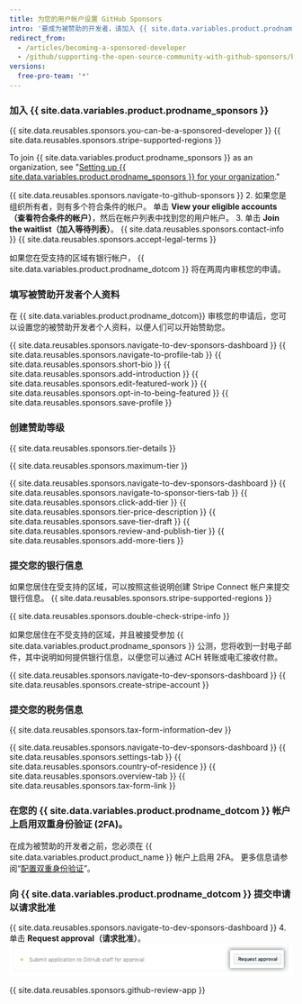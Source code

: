 ```yaml
---
title: 为您的用户帐户设置 GitHub Sponsors
intro: '要成为被赞助的开发者，请加入 {{ site.data.variables.product.prodname_sponsors }}、填写被赞助开发者个人资料、创建赞助等级、提交您的银行和税务信息并在您的 {{ site.data.variables.product.prodname_dotcom }} 帐户上启用双重身份验证。'
redirect_from:
  - /articles/becoming-a-sponsored-developer
  - /github/supporting-the-open-source-community-with-github-sponsors/becoming-a-sponsored-developer
versions:
  free-pro-team: '*'
---
```


### 加入 {{ site.data.variables.product.prodname_sponsors }}

{{ site.data.reusables.sponsors.you-can-be-a-sponsored-developer }} {{ site.data.reusables.sponsors.stripe-supported-regions }}

To join {{ site.data.variables.product.prodname_sponsors }} as an organization, see "[Setting up {{ site.data.variables.product.prodname_sponsors }} for your organization](/github/supporting-the-open-source-community-with-github-sponsors/setting-up-github-sponsors-for-your-organization)."

{{ site.data.reusables.sponsors.navigate-to-github-sponsors }}
2. 如果您是组织所有者，则有多个符合条件的帐户。 单击 **View your eligible accounts（查看符合条件的帐户）**，然后在帐户列表中找到您的用户帐户。
3. 单击 **Join the waitlist（加入等待列表）**。
{{ site.data.reusables.sponsors.contact-info }}
{{ site.data.reusables.sponsors.accept-legal-terms }}

如果您在受支持的区域有银行帐户， {{ site.data.variables.product.prodname_dotcom }} 将在两周内审核您的申请。

### 填写被赞助开发者个人资料

在 {{ site.data.variables.product.prodname_dotcom}} 审核您的申请后，您可以设置您的被赞助开发者个人资料，以便人们可以开始赞助您。

{{ site.data.reusables.sponsors.navigate-to-dev-sponsors-dashboard }}
{{ site.data.reusables.sponsors.navigate-to-profile-tab }}
{{ site.data.reusables.sponsors.short-bio }}
{{ site.data.reusables.sponsors.add-introduction }}
{{ site.data.reusables.sponsors.edit-featured-work }}
{{ site.data.reusables.sponsors.opt-in-to-being-featured }}
{{ site.data.reusables.sponsors.save-profile }}

### 创建赞助等级

{{ site.data.reusables.sponsors.tier-details }}

{{ site.data.reusables.sponsors.maximum-tier }}

{{ site.data.reusables.sponsors.navigate-to-dev-sponsors-dashboard }}
{{ site.data.reusables.sponsors.navigate-to-sponsor-tiers-tab }}
{{ site.data.reusables.sponsors.click-add-tier }}
{{ site.data.reusables.sponsors.tier-price-description }}
{{ site.data.reusables.sponsors.save-tier-draft }}
{{ site.data.reusables.sponsors.review-and-publish-tier }}
{{ site.data.reusables.sponsors.add-more-tiers }}

### 提交您的银行信息

如果您居住在受支持的区域，可以按照这些说明创建 Stripe Connect 帐户来提交银行信息。 {{ site.data.reusables.sponsors.stripe-supported-regions }}

{{ site.data.reusables.sponsors.double-check-stripe-info }}

如果您居住在不受支持的区域，并且被接受参加 {{ site.data.variables.product.prodname_sponsors }} 公测，您将收到一封电子邮件，其中说明如何提供银行信息，以便您可以通过 ACH 转账或电汇接收付款。

{{ site.data.reusables.sponsors.navigate-to-dev-sponsors-dashboard }}
{{ site.data.reusables.sponsors.create-stripe-account }}

### 提交您的税务信息

{{ site.data.reusables.sponsors.tax-form-information-dev }}

{{ site.data.reusables.sponsors.navigate-to-dev-sponsors-dashboard }}
{{ site.data.reusables.sponsors.settings-tab }}
{{ site.data.reusables.sponsors.country-of-residence }}
{{ site.data.reusables.sponsors.overview-tab }}
{{ site.data.reusables.sponsors.tax-form-link }}

### 在您的 {{ site.data.variables.product.prodname_dotcom }} 帐户上启用双重身份验证 (2FA)。

在成为被赞助的开发者之前，您必须在 {{ site.data.variables.product.product_name }} 帐户上启用 2FA。 更多信息请参阅“[配置双重身份验证](/articles/configuring-two-factor-authentication)”。

### 向 {{ site.data.variables.product.prodname_dotcom }} 提交申请以请求批准

{{ site.data.reusables.sponsors.navigate-to-dev-sponsors-dashboard }}
4. 单击 **Request approval（请求批准）**。 ![请求批准按钮](/assets/images/help/sponsors/request-approval-button.png)

{{ site.data.reusables.sponsors.github-review-app }}

